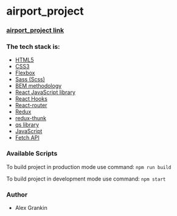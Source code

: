 # airport_project


### [airport_project link](https://airport-board-gas.netlify.app/departures)


### The tech stack is:

- [HTML5](https://en.wikipedia.org/wiki/HTML5)
- [CSS3](https://en.wikipedia.org/wiki/Cascading_Style_Sheets)
- [Flexbox](https://en.wikipedia.org/wiki/CSS_Flexible_Box_Layout)
- [Sass (Scss)](https://sass-lang.com/)
- [BEM methodology](https://en.bem.info/methodology/)
- [React JavaScript library](https://reactjs.org/)
- [React Hooks](https://reactjs.org/docs/hooks-faq.html#gatsby-focus-wrapper)
- [React-router](https://reactrouter.com/web/guides/quick-start)
- [Redux](https://redux.js.org/)
- [redux-thunk](https://github.com/reduxjs/redux-thunk)
- [qs library](https://github.com/ljharb/qs)
- [JavaScript](https://developer.mozilla.org/ru/docs/Web/JavaScript)
- [Fetch API](https://developer.mozilla.org/en-US/docs/Web/API/Fetch_API)



### Available Scripts

To build project in production mode use command: `npm run build`

To build project in development mode use command: `npm start`

### Author

- Alex Grankin
